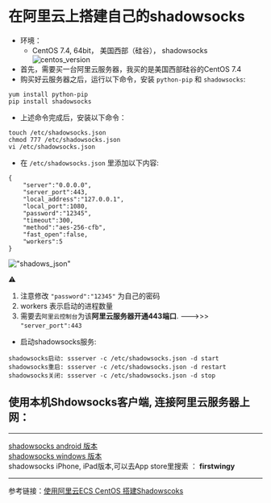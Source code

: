 在阿里云上搭建自己的shadowsocks
======
* 环境：
	* CentOS 7.4, 64bit， 美国西部（硅谷）， shadowsocks<br />
	![centos_version](https://github.com/tycao/tycao.github.io/blob/master/cloud_aliyun_src/centos_version.png "centos_version")<br />
* 首先，需要买一台阿里云服务器，我买的是美国西部硅谷的CentOS 7.4
* 购买好云服务器之后，运行以下命令，安装 `python-pip` 和 `shadowsocks`:<br />
```shell
yum install python-pip
pip install shadowsocks
```
* 上述命令完成后，安装以下命令：<br />
```shell
touch /etc/shadowsocks.json
chmod 777 /etc/shadowsocks.json
vi /etc/shadowsocks.json
```

* 在 `/etc/shadowsocks.json` 里添加以下内容:<br />
```shell
{
    "server":"0.0.0.0",
    "server_port":443,
    "local_address":"127.0.0.1",
    "local_port":1080,
    "password":"12345",
    "timeout":300,
    "method":"aes-256-cfb",
    "fast_open":false,
    "workers":5
}
```
!["shadows_json"](https://github.com/tycao/tycao.github.io/blob/master/cloud_aliyun_src/shadowsocks_json.png "shadows_json")<br />

:warning: <br /> 
1. 注意修改 `"password":"12345"` 为自己的密码
2. workers 表示启动的进程数量 
3. 需要去`阿里云控制台`为该**阿里云服务器开通443端口**. --->>> `"server_port":443`

* 启动shadowsocks服务:<br />
```shell
shadowsocks启动: ssserver -c /etc/shadowsocks.json -d start 
shadowsocks重启: ssserver -c /etc/shadowsocks.json -d restart 
shadowsocks关闭: ssserver -c /etc/shadowsocks.json -d stop
```
## 使用本机Shdowsocks客户端, 连接阿里云服务器上网：<br />
****
[shadowsocks android 版本](https://github.com/shadowsocks/shadowsocks-android/releases)<br />
[shadowsocks windows 版本](https://github.com/shadowsocks/shadowsocks-windows/releases)<br />
shadowsocks iPhone, iPad版本,可以去App store里搜索 ： **firstwingy**


****
参考链接：[使用阿里云ECS CentOS 搭建Shadowscoks](http://blog.csdn.net/zh237560547/article/details/75318697)<br />